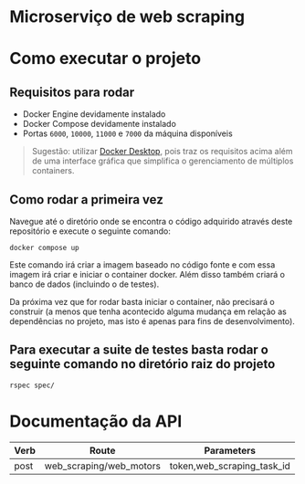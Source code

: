#  Microserviço de web scraping

# Como executar o projeto

## Requisitos para rodar

- Docker Engine devidamente instalado
- Docker Compose devidamente instalado
- Portas `6000`, `10000`, `11000` e `7000` da máquina disponíveis

> Sugestão: utilizar [Docker Desktop](https://www.docker.com/products/docker-desktop/), pois traz os requisitos acima além de uma interface gráfica que simplifica o gerenciamento de múltiplos containers.

## Como rodar a primeira vez

Navegue até o diretório onde se encontra o código adquirido através deste repositório e execute o seguinte comando:

```
docker compose up
```

Este comando irá criar a imagem baseado no código fonte e com essa imagem irá criar e iniciar o container docker. Além disso também criará o banco de dados (incluindo o de testes).

Da próxima vez que for rodar basta iniciar o container, não precisará o construir (a menos que tenha acontecido alguma mudança em relação as dependências no projeto, mas isto é apenas para fins de desenvolvimento).

## Para executar a suite de testes basta rodar o seguinte comando no diretório raiz do projeto

```
rspec spec/
```

# Documentação da API

| Verb | Route                   | Parameters                 |
|------|-------------------------|----------------------------|
| post | web_scraping/web_motors | token,web_scraping_task_id |
